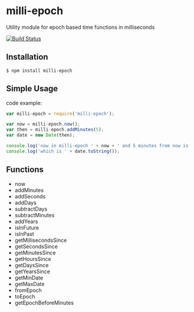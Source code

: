 milli-epoch
==============

Utility module for epoch based time functions in milliseconds

[![Build Status](https://secure.travis-ci.org/socialradar/milli-epoch.png)](http://travis-ci.org/socialradar/milli-epoch)

## Installation

    $ npm install milli-epoch

## Simple Usage

code example:

```js
var milli-epoch = require('milli-epoch');

var now = milli-epoch.now();
var then = milli-epoch.addMinutes(5);
var date = new Date(then);

console.log('now in milli-epoch ' + now + ' and 5 minutes from now is ' + then);
console.log('which is ' + date.toString());
```

## Functions

  * now
  * addMinutes
  * addSeconds
  * addDays
  * subtractDays
  * subtractMinutes
  * addYears
  * isInFuture
  * isInPast
  * getMillisecondsSince
  * getSecondsSince
  * getMinutesSince
  * getHoursSince
  * getDaysSince
  * getYearsSince
  * getMinDate
  * getMaxDate
  * fromEpoch
  * toEpoch
  * getEpochBeforeMinutes

